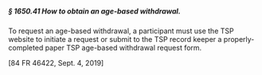 ##### § 1650.41 How to obtain an age-based withdrawal. #####

To request an age-based withdrawal, a participant must use the TSP website to initiate a request or submit to the TSP record keeper a properly-completed paper TSP age-based withdrawal request form.

[84 FR 46422, Sept. 4, 2019]